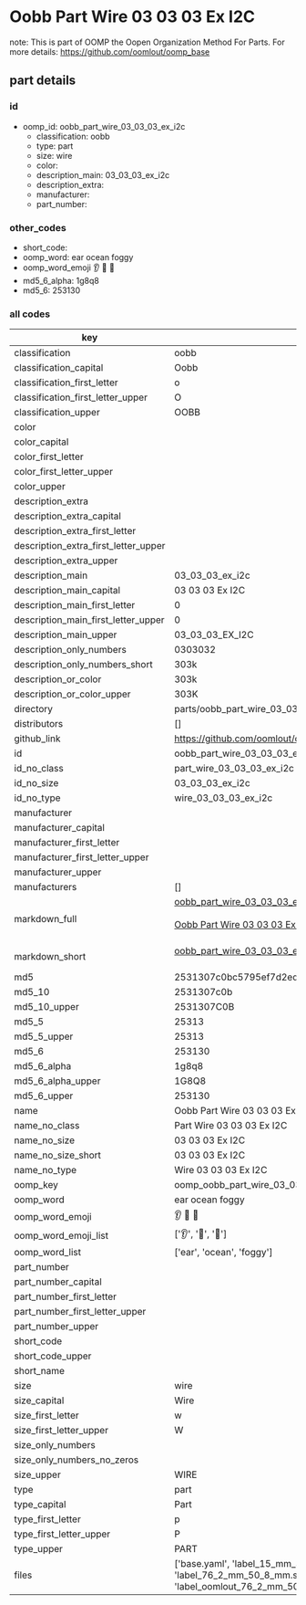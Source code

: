 # Oobb Part Wire 03 03 03 Ex I2C  

note: This is part of OOMP the Oopen Organization Method For Parts. For more details: https://github.com/oomlout/oomp_base

##  part details





### id
* oomp_id: oobb_part_wire_03_03_03_ex_i2c
  * classification: oobb
  * type: part
  * size: wire
  * color: 
  * description_main: 03_03_03_ex_i2c
  * description_extra: 
  * manufacturer: 
  * part_number: 

### other_codes
* short_code: 
* oomp_word: ear ocean foggy
* oomp_word_emoji :ear: :ocean: :foggy:
* md5_6_alpha: 1g8q8
* md5_6: 253130

### all codes 
| key | value |  
| --- | --- |  
| classification | oobb |  
| classification_capital | Oobb |  
| classification_first_letter | o |  
| classification_first_letter_upper | O |  
| classification_upper | OOBB |  
| color |  |  
| color_capital |  |  
| color_first_letter |  |  
| color_first_letter_upper |  |  
| color_upper |  |  
| description_extra |  |  
| description_extra_capital |  |  
| description_extra_first_letter |  |  
| description_extra_first_letter_upper |  |  
| description_extra_upper |  |  
| description_main | 03_03_03_ex_i2c |  
| description_main_capital | 03 03 03 Ex I2C |  
| description_main_first_letter | 0 |  
| description_main_first_letter_upper | 0 |  
| description_main_upper | 03_03_03_EX_I2C |  
| description_only_numbers | 0303032 |  
| description_only_numbers_short | 303k |  
| description_or_color | 303k |  
| description_or_color_upper | 303K |  
| directory | parts/oobb_part_wire_03_03_03_ex_i2c |  
| distributors | [] |  
| github_link | https://github.com/oomlout/oomlout_oomp_part_src/tree/main/parts/oobb_part_wire_03_03_03_ex_i2c/working |  
| id | oobb_part_wire_03_03_03_ex_i2c |  
| id_no_class | part_wire_03_03_03_ex_i2c |  
| id_no_size | 03_03_03_ex_i2c |  
| id_no_type | wire_03_03_03_ex_i2c |  
| manufacturer |  |  
| manufacturer_capital |  |  
| manufacturer_first_letter |  |  
| manufacturer_first_letter_upper |  |  
| manufacturer_upper |  |  
| manufacturers | [] |  
| markdown_full | [oobb_part_wire_03_03_03_ex_i2c](https://github.com/oomlout/oomlout_oomp_part_src/tree/main/parts/oobb_part_wire_03_03_03_ex_i2c/working)<br>[](https://github.com/oomlout/oomlout_oomp_part_src/tree/main/parts/oobb_part_wire_03_03_03_ex_i2c/working)<br>[Oobb Part Wire 03 03 03 Ex I2C](https://github.com/oomlout/oomlout_oomp_part_src/tree/main/parts/oobb_part_wire_03_03_03_ex_i2c/working)<br><br> |  
| markdown_short | [oobb_part_wire_03_03_03_ex_i2c](https://github.com/oomlout/oomlout_oomp_part_src/tree/main/parts/oobb_part_wire_03_03_03_ex_i2c/working)<br><br> |  
| md5 | 2531307c0bc5795ef7d2ed965828482c |  
| md5_10 | 2531307c0b |  
| md5_10_upper | 2531307C0B |  
| md5_5 | 25313 |  
| md5_5_upper | 25313 |  
| md5_6 | 253130 |  
| md5_6_alpha | 1g8q8 |  
| md5_6_alpha_upper | 1G8Q8 |  
| md5_6_upper | 253130 |  
| name | Oobb Part Wire 03 03 03 Ex I2C |  
| name_no_class | Part Wire 03 03 03 Ex I2C |  
| name_no_size | 03 03 03 Ex I2C |  
| name_no_size_short | 03 03 03 Ex I2C |  
| name_no_type | Wire 03 03 03 Ex I2C |  
| oomp_key | oomp_oobb_part_wire_03_03_03_ex_i2c |  
| oomp_word | ear ocean foggy |  
| oomp_word_emoji | :ear: :ocean: :foggy: |  
| oomp_word_emoji_list | [':ear:', ':ocean:', ':foggy:'] |  
| oomp_word_list | ['ear', 'ocean', 'foggy'] |  
| part_number |  |  
| part_number_capital |  |  
| part_number_first_letter |  |  
| part_number_first_letter_upper |  |  
| part_number_upper |  |  
| short_code |  |  
| short_code_upper |  |  
| short_name |  |  
| size | wire |  
| size_capital | Wire |  
| size_first_letter | w |  
| size_first_letter_upper | W |  
| size_only_numbers |  |  
| size_only_numbers_no_zeros |  |  
| size_upper | WIRE |  
| type | part |  
| type_capital | Part |  
| type_first_letter | p |  
| type_first_letter_upper | P |  
| type_upper | PART |  
| files | ['base.yaml', 'label_15_mm_30_mm.pdf', 'label_15_mm_30_mm.svg', 'label_76_2_mm_50_8_mm.pdf', 'label_76_2_mm_50_8_mm.svg', 'label_oomlout_76_2_mm_50_8_mm.pdf', 'label_oomlout_76_2_mm_50_8_mm.svg', 'readme.md', 'working.json', 'working.yaml'] |  
